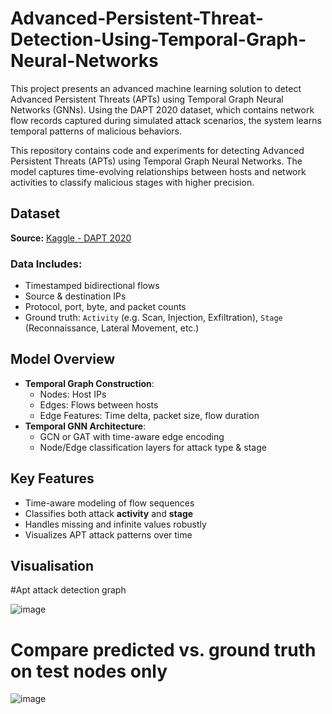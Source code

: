 # Advanced-Persistent-Threat-Detection-Using-Temporal-Graph-Neural-Networks
This project presents an advanced machine learning solution to detect Advanced Persistent Threats (APTs) using Temporal Graph Neural Networks (GNNs). Using the DAPT 2020 dataset, which contains network flow records captured during simulated attack scenarios, the system learns temporal patterns of malicious behaviors.

This repository contains code and experiments for detecting Advanced Persistent Threats (APTs) using Temporal Graph Neural Networks. The model captures time-evolving relationships between hosts and network activities to classify malicious stages with higher precision.

## Dataset

**Source:** [Kaggle - DAPT 2020](https://www.kaggle.com/datasets/sowmyamyneni/dapt2020)

### Data Includes:
- Timestamped bidirectional flows
- Source & destination IPs
- Protocol, port, byte, and packet counts
- Ground truth: `Activity` (e.g. Scan, Injection, Exfiltration), `Stage` (Reconnaissance, Lateral Movement, etc.)

##  Model Overview

- **Temporal Graph Construction**:
  - Nodes: Host IPs
  - Edges: Flows between hosts
  - Edge Features: Time delta, packet size, flow duration
- **Temporal GNN Architecture**:
  - GCN or GAT with time-aware edge encoding
  - Node/Edge classification layers for attack type & stage

##  Key Features

-  Time-aware modeling of flow sequences
-  Classifies both attack **activity** and **stage**
-  Handles missing and infinite values robustly
-  Visualizes APT attack patterns over time

## Visualisation 
#Apt attack detection graph

![image](https://github.com/user-attachments/assets/086ad661-ed07-482f-b8d4-3127c245e9da)

# Compare predicted vs. ground truth on test nodes only
![image](https://github.com/user-attachments/assets/295cdd5e-0f4d-4d0a-8861-ec5569c99cdd)


